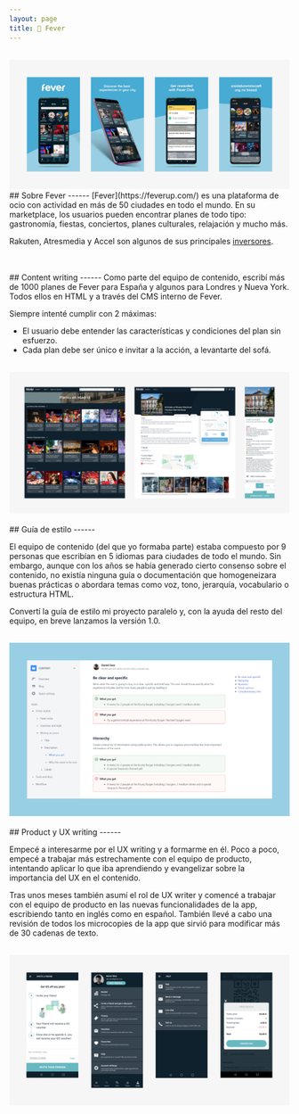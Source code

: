 ```yaml
---
layout: page
title: 🚀 Fever
---
```


<br>
<a href="{{ site.baseurl }}/assets/Fev_1.png" target="_blank">
    <img 
        src="/assets/Fev_1.png" 
        alt="Fev_1"
    >
</a>



<br>
## Sobre Fever
------
[Fever](https://feverup.com/) es una plataforma de ocio con actividad en más de 50 ciudades en todo el mundo. En su marketplace, los usuarios pueden encontrar planes de todo tipo: gastronomía, fiestas, conciertos, planes culturales, relajación y mucho más.

Rakuten, Atresmedia y Accel son algunos de sus principales [inversores](https://techcrunch.com/2019/08/04/data-driven-events-discovery-and-planning-startup-fever-raises-35-million-led-by-rakuten/?guccounter=1&guce_referrer=aHR0cHM6Ly93d3cuZ29vZ2xlLmNvbS8&guce_referrer_sig=AQAAALDc4r5RQdfQVYfvinZ9bRboLwWg_ZwbNKTnISSmYLqY8nccxegEMMZnaWwmPbdvlQT9TfYxTxHTmBuAjjR3DLBswgL6K0wwa-wmHiUMFefgPwMD6yHzJ_NGMv1EvYqwTBCF1V9mrD0JULIik089aSyz3xBT1W5nT1tD4mokIl_6).


<br>
<br>
## Content writing
------
Como parte del equipo de contenido, escribí más de 1000 planes de Fever para España y algunos para Londres y Nueva York. Todos ellos en HTML y a través del CMS interno de Fever.

Siempre intenté cumplir con 2 máximas: 

- El usuario debe entender las características y condiciones del plan sin esfuerzo.
- Cada plan debe ser único e invitar a la acción, a levantarte del sofá.

<br>
<a href="{{ site.baseurl }}/assets/Fev_2.png" target="_blank">
    <img 
        src="/assets/Fev_2.png" 
        alt="Fev_2"
    >
</a>


<br>
<br>
## Guía de estilo
------

El equipo de contenido (del que yo formaba parte) estaba compuesto por 9 personas que escribían en 5 idiomas para ciudades de todo el mundo. Sin embargo, aunque con los años se había generado cierto consenso sobre el contenido, no existía ninguna guía o documentación que homogeneizara buenas prácticas o abordara temas como voz, tono, jerarquía, vocabulario o estructura HTML.

Convertí la guía de estilo mi proyecto paralelo y, con la ayuda del resto del equipo, en breve lanzamos la versión 1.0.

<br>
<a href="{{ site.baseurl }}/assets/Fev_3.png" target="_blank">
    <img 
        src="/assets/Fev_3.png" 
        alt="Fev_3"
    >
</a>


<br>
<br>
## Product y UX writing
------

Empecé a interesarme por el UX writing y a formarme en él. Poco a poco, empecé a trabajar más estrechamente con el equipo de producto, intentando aplicar lo que iba aprendiendo y evangelizar sobre la importancia del UX en el contenido.

Tras unos meses también asumí el rol de UX writer y comencé a trabajar con el equipo de producto en las nuevas funcionalidades de la app, escribiendo tanto en inglés como en español. También llevé a cabo una revisión de todos los microcopies de la app que sirvió para modificar más de 30 cadenas de texto.

<br>
<a href="{{ site.baseurl }}/assets/Fev_4.png" target="_blank">
    <img 
        src="/assets/Fev_4.png" 
        alt="Fev_4"
    >
</a>
<br>
